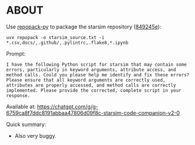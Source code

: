 # ABOUT

Use [repopack-py](https://github.com/abinthomasonline/repopack-py) to package the starsim repository ([849245e](https://github.com/starsimhub/starsim/commit/849245e803f1a727a83ea6c5a2e42ebe22c523f9)):
```
uvx repopack -o starsim_source.txt -i *.csv,docs/,.github/,.pylintrc,.flake8,*.ipynb
```

Prompt:

```
I have the following Python script for starsim that may contain some errors, particularly in keyword arguments, attribute access, and method calls. Could you please help me identify and fix these errors? Please ensure that all keyword arguments are correctly used, attributes are properly accessed, and method calls are correctly implemented. Please provide the corrected, complete script in your response.
```

Available at: https://chatgpt.com/g/g-6759ca8f7ddc8191abbaa47806d09f8c-starsim-code-companion-v2-0

Quick summary:
- Also very buggy.